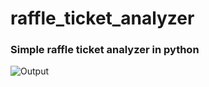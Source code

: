 # raffle_ticket_analyzer
 
### Simple raffle ticket analyzer in python

![Output](https://cdn.discordapp.com/attachments/1245401473932857358/1245401594342670437/detailedInfo.png?ex=66589e1e&is=66574c9e&hm=de8d8c4d7ca7fee97f56e34a6c68010376941ac0cf7bdfb94ba69db7ad80ff64&)